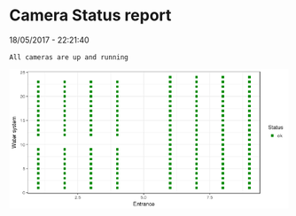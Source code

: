 Camera Status report
================
18/05/2017 - 22:21:40

    All cameras are up and running

![](camreport_files/figure-markdown_github/unnamed-chunk-2-1.png)
